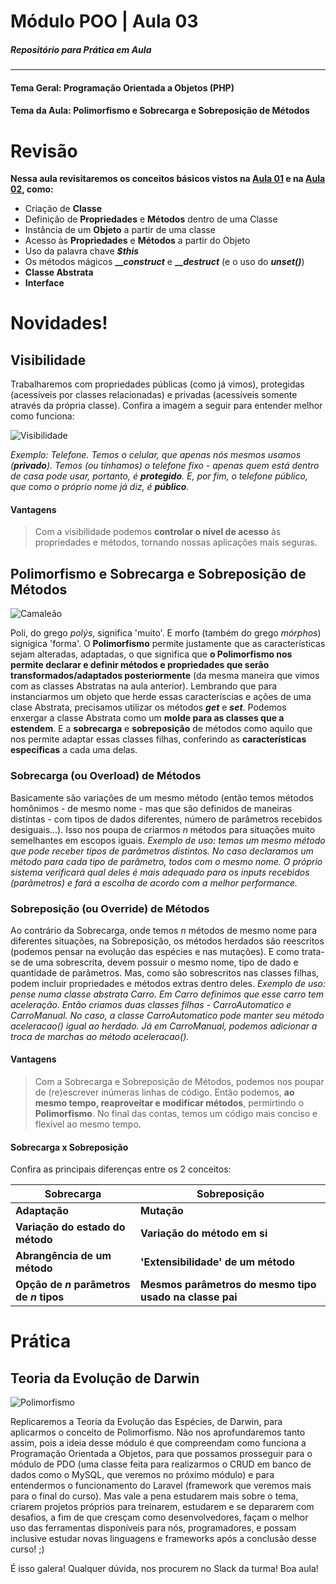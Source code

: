 # Módulo POO | Aula 03
##### Repositório para Prática em Aula
-----
  
#### Tema Geral: Programação Orientada a Objetos (PHP)
#### Tema da Aula: Polimorfismo e Sobrecarga e Sobreposição de Métodos
  
  
# Revisão
**Nessa aula revisitaremos os conceitos básicos vistos na [Aula 01](http://github.com/Marcelo-Diament/tn15-poo-aula01) e na [Aula 02](http://github.com/Marcelo-Diament/tn15-poo-aula02), como:**

  - Criação de **Classe**
  - Definição de **Propriedades** e **Métodos** dentro de uma Classe
  - Instância de um **Objeto** a partir de uma classe
  - Acesso às **Propriedades** e **Métodos** a partir do Objeto
  - Uso da palavra chave **_$this_**
  - Os métodos mágicos **___construct_** e **___destruct_** (e o uso do **_unset()_**)
  - **Classe Abstrata**
  - **Interface**
  
  
# Novidades!

## Visibilidade
Trabalharemos com propriedades públicas (como já vimos), protegidas (acessíveis por classes relacionadas) e privadas (acessíveis somente através da própria classe). Confira a imagem a seguir para entender melhor como funciona:

![Visibilidade](https://raw.githubusercontent.com/Marcelo-Diament/tn15-poo-aula03-pronto/master/assets/img/visibilidade.png)

_Exemplo: Telefone. Temos o celular, que apenas nós mesmos usamos (**privado**). Temos (ou tínhamos) o telefone fixo - apenas quem está dentro de casa pode usar, portanto, é **protegido**. E, por fim, o telefone público, que como o próprio nome já diz, é **público**._

#### Vantagens
> Com a visibilidade podemos **controlar o nível de acesso** às propriedades e métodos, tornando nossas aplicações mais seguras.
  
  
## Polimorfismo e Sobrecarga e Sobreposição de Métodos

![Camaleão](https://textile.center/media/catalog/product/cache/3/image/650x/040ec09b1e35df139433887a97daa66f/6/3/63278-min.jpg)

Poli, do grego _polýs_, significa 'muito'. E morfo (também do grego _mórphos_) signigica 'forma'. O **Polimorfismo** permite justamente que as características sejam alteradas, adaptadas, o que significa que **o Polimorfismo nos permite declarar e definir métodos e propriedades que serão transformados/adaptados posteriormente** (da mesma maneira que vimos com as classes Abstratas na aula anterior). Lembrando que para instanciarmos um objeto que herde essas caracteríscias e ações de uma clase Abstrata, precisamos utilizar os métodos **_get_** e **_set_**. Podemos enxergar a classe Abstrata como um **molde para as classes que a estendem**. E a **sobrecarga** e **sobreposição** de métodos como aquilo que nos permite adaptar essas classes filhas, conferindo as **características específicas** a cada uma delas.

### Sobrecarga (ou Overload) de Métodos
Basicamente são variações de um mesmo método (então temos métodos homônimos - de mesmo nome - mas que são definidos de maneiras distintas - com tipos de dados diferentes, número de parâmetros recebidos desiguais...). Isso nos poupa de criarmos _n_ métodos para situações muito semelhantes em escopos iguais.
_Exemplo de uso: temos um mesmo método que pode receber tipos de parâmetros distintos. No caso declaramos um método para cada tipo de parâmetro, todos com o mesmo nome. O próprio sistema verificará qual deles é mais adequado para os inputs recebidos (parâmetros) e fará a escolha de acordo com a melhor performance._

### Sobreposição (ou Override) de Métodos
Ao contrário da Sobrecarga, onde temos _n_ métodos de mesmo nome para diferentes situações, na Sobreposição, os métodos herdados são reescritos (podemos pensar na evolução das espécies e nas mutações). E como trata-se de uma sobrescrita, devem possuir o mesmo nome, tipo de dado e quantidade de parâmetros. Mas, como são sobrescritos nas classes filhas, podem incluir propriedades e métodos extras dentro deles.
_Exemplo de uso: pense numa classe abstrata Carro. Em Carro definimos que esse carro tem aceleração. Então criamos duas classes filhas - CarroAutomatico e CarroManual. No caso, a classe CarroAutomatico pode manter seu método aceleracao() igual ao herdado. Já em CarroManual, podemos adicionar a troca de marchas ao método aceleracao()._

#### Vantagens
> Com a Sobrecarga e Sobreposição de Métodos, podemos nos poupar de (re)escrever inúmeras linhas de código. Então podemos, **ao mesmo tempo, reaproveitar e modificar métodos**, permirtindo o **Polimorfismo**. No final das contas, temos um código mais conciso e flexível ao mesmo tempo.
  
#### Sobrecarga x Sobreposição
Confira as principais diferenças entre os 2 conceitos:
  
| Sobrecarga | Sobreposição |
| ------ | ------ |
| **Adaptação** | **Mutação** |
| **Variação do estado do método** | **Variação do método em si** |
| **Abrangência de um método** | **'Extensibilidade' de um método** |
| **Opção de _n_ parâmetros de _n_ tipos** | **Mesmos parâmetros do mesmo tipo usado na classe pai** |


# Prática

## Teoria da Evolução de Darwin

![Polimorfismo](https://raw.githubusercontent.com/Marcelo-Diament/tn15-poo-aula03-pronto/master/assets/img/polimorfismo.png)

Replicaremos a Teoria da Evolução das Espécies, de Darwin, para aplicarmos o conceito de Polimorfismo. Não nos aprofundaremos tanto assim, pois a ideia desse módulo é que compreendam como funciona a Programação Orientada a Objetos, para que possamos prosseguir para o módulo de PDO (uma classe feita para realizarmos o CRUD em banco de dados como o MySQL, que veremos no próximo módulo) e para entendermos o funcionamento do Laravel (framework que veremos mais para o final do curso).
Mas vale a pena estudarem mais sobre o tema, criarem projetos próprios para treinarem, estudarem e se depararem com desafios, a fim de que cresçam como desenvolvedores, façam o melhor uso das ferramentas disponíveis para nós, programadores, e possam inclusive estudar novas linguagens e frameworks após a conclusão desse curso! ;)

É isso galera! Qualquer dúvida, nos procurem no Slack da turma! Boa aula!
